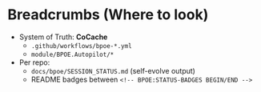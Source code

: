 # Breadcrumbs (Where to look)
- System of Truth: **CoCache**
  - `.github/workflows/bpoe-*.yml`
  - `module/BPOE.Autopilot/*`
- Per repo:
  - `docs/bpoe/SESSION_STATUS.md` (self-evolve output)
  - README badges between `<!-- BPOE:STATUS-BADGES BEGIN/END -->`
